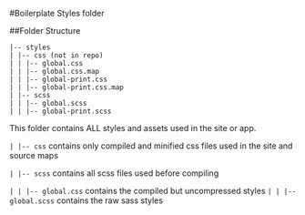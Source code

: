 #Boilerplate Styles folder

##Folder Structure

    |-- styles
    | |-- css (not in repo)
    | | |-- global.css
    | | |-- global.css.map
    | | |-- global-print.css
    | | |-- global-print.css.map
    | |-- scss
    | | |-- global.scss
    | | |-- global-print.scss


This folder contains ALL styles and assets used in the site or app.

`| |-- css` contains only compiled and minified css files used in the site and source maps

`| |-- scss` contains all scss files used before compiling


`| | |-- global.css` contains the compiled but uncompressed styles
`| | |-- global.scss` contains the raw sass styles